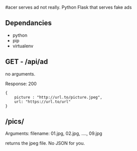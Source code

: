 #acer serves ad
not really. Python Flask that serves fake ads

## Dependancies
- python 
- pip
- virtualenv

## GET - /api/ad
no arguments.

Response: 200
```
{
    picture : "http://url.to/picture.jpeg",
    url: "https://url.to/url"
}
```

## /pics/<filename>
Arguments: 
    filename: 01.jpg, 02.jpg, ...., 09.jpg

returns the jpeg file. No JSON for you.

